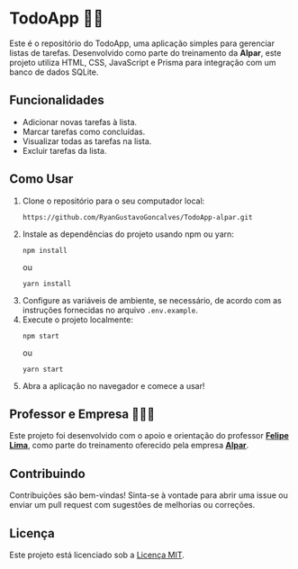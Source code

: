 # TodoApp 📝✅

Este é o repositório do TodoApp, uma aplicação simples para gerenciar listas de tarefas. Desenvolvido como parte do treinamento da **Alpar**, este projeto utiliza HTML, CSS, JavaScript e Prisma para integração com um banco de dados SQLite.

## Funcionalidades

- Adicionar novas tarefas à lista.
- Marcar tarefas como concluídas.
- Visualizar todas as tarefas na lista.
- Excluir tarefas da lista.

## Como Usar

1. Clone o repositório para o seu computador local:
   ```
   https://github.com/RyanGustavoGoncalves/TodoApp-alpar.git
   ```
2. Instale as dependências do projeto usando npm ou yarn:
   ```
   npm install
   ```
   ou
   ```
   yarn install
   ```
3. Configure as variáveis de ambiente, se necessário, de acordo com as instruções fornecidas no arquivo `.env.example`.
4. Execute o projeto localmente:
   ```
   npm start
   ```
   ou
   ```
   yarn start
   ```
5. Abra a aplicação no navegador e comece a usar!

## Professor e Empresa 👨‍🏫🏢

Este projeto foi desenvolvido com o apoio e orientação do professor <a href="https://github.com/felipe-ds-lima">**Felipe Lima**<a>, como parte do treinamento oferecido pela empresa <a href="https://alpar.com.br">**Alpar**<a>.
## Contribuindo

Contribuições são bem-vindas! Sinta-se à vontade para abrir uma issue ou enviar um pull request com sugestões de melhorias ou correções.

## Licença

Este projeto está licenciado sob a [Licença MIT](LICENSE).
